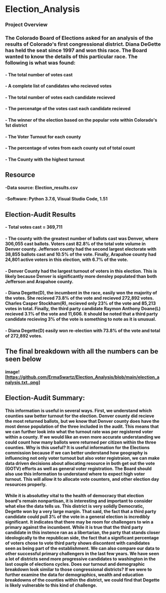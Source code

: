 # Election_Analysis

### Project Overview 
### The Colorado Board of Elections asked for an analysis of the results of Colorado's first congressional district. Diana DeGette has held the seat since 1997 and won this race.  The Board wanted to know the details of this particular race. The following is what was found: 

#### - The total number of votes cast 
#### - A complete list of candidates who recieved votes
#### - The total number of votes each candidate recieved 
#### - The percenatge of the votes cast each candidate recieved 
#### - The winner of the election based on the popular vote within Colorado's 1st district 
#### - The Voter Turnout for each county 
#### - The percentage of votes from each county out of total count 
#### - The County with the highest turnout 

## Resource 
#### -Data source: Election_results.csv 
#### -Software: Python 3.7.6, Visual Studio Code, 1.51

## Election-Audit Results 
#### - Total votes cast = 369,711
#### - The county with the greatest number of ballots cast was Denver, where 306,055 cast ballots. Voters cast 82.8% of the total vote volume in Denver county. Jefferson county had the second largest electorate with 38,855 ballots cast and 10.5% of the vote. Finally, Arapahoe county had 24,801 active voters in this election, with 6.7% of the vote. 
#### - Denver County had the largest turnout of voters in this election. This is likely because Denver is significantly more densley populated than both Jefferson and Arapahoe county. 
#### - Diana Degette(D), the incumbent in the race, easily won the majority of the votes. She recieved 73.8% of the vote and recieved 272,892 votes. Charles Casper Stockham(R), recieved only 23% of the vote and 85,213 votes in total. Finally, the third party candidate Raymon Anthony Doane(L) recieved 3.1% of the vote and 11,606. It should be noted that a third party candidate recieving 3% of the vote is something to note as it is unusual. 
#### - Diana Degette(D) easily won re-election with 73.8% of the vote and total of 272,892 votes. 
## The final breakdown with all the numbers can be seen below 
#### image![https://github.com/ErmaSwartz/Election_Analysis/blob/main/election_analysis.txt..png]
  
## Election-Audit Summary:
#### This information is useful in several ways. First, we understand which counties saw better turnout for the election. Denver county did recieve the most returned ballots, but we know that Denver county does have the most dense population of the three included in the audit. This means that we can further look into what the turnout rate was per registered voter within a county. If we would like an even more accurate understanding we could count how many ballots were returned per citizen within the three counties. Why is this useful? It is useful information for the Elections commission because if we can better understand how geography is influencing not only voter turnout but also voter registraion, we can make data driven decisions about allocating resource in both get out the vote (GOTV) efforts as well as general voter registration. The Board should also use this information to understand where to expect high voter turnout. This will allow it to allocate vote counters, and other election day resources properly. 

#### While it is absolutley vital to the health of democracy that election board's remain nonpartisan, it is interesting and important to consider what else the data tells us. This district is very solidly Democratic, Degette won by a very large margin. That said, the fact that a third party candidate could pull 3% of the vote in a general election is incredibly significant. It indicates that there may be room for challengers to win a primary against the incumbent. While it is true that the third party candidate in this instence ran as a libertarian, the party that stands closer ideologically to the republican side, the fact that a significant percentage of voters chose to vote third party shows discontent with candidates seen as being part of the establishment. We can also compare our data to other successful primary challengers in the last few years. We have seen a lot of districts send more progressive candidates to washington in the last couple of elections cycles. Does our turnout and demographic breakdown look similar to those congressional districts? If we were to further examine the data for demographics, wealth and education breakdowns of the counties within the district, we could find that Degette is likely vulnerable to this kind of challenge. 


